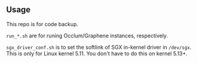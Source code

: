 ## Usage

This repo is for code backup. 


`run_*.sh` are for runing Occlum/Graphene instances, respectively.

`sgx_driver_conf.sh` is to set the softlink of SGX in-kernel driver in `/dev/sgx`. This is only for Linux kernel 5.11.
You don't have to do this on kernel 5.13+.
